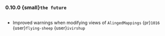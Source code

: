 ### 0.10.0 {small}`the future`

```{rubric} Features
```

* Improved warnings when modifying views of `AlingedMappings` {pr}`1016` {user}`flying-sheep` {user}`ivirshup`

```{rubric} Documentation
```

```{rubric} Breaking changes
```

```{rubric} Other updates
```

```{rubric} Deprecations
```

```{rubric} Bug fixes
```
